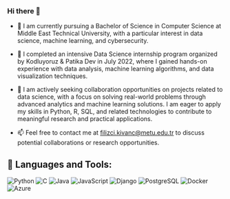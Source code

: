### Hi there 👋

- 🔭 I am currently pursuing a Bachelor of Science in Computer Science at Middle East Technical University, with a particular interest in data science, machine learning, and cybersecurity.
  
- 🌱 I completed an intensive Data Science internship program organized by Kodluyoruz & Patika Dev in July 2022, where I gained hands-on experience with data analysis, machine learning algorithms, and data visualization techniques.
  
- 👯 I am actively seeking collaboration opportunities on projects related to data science, with a focus on solving real-world problems through advanced analytics and machine learning solutions. I am eager to apply my skills in Python, R, SQL, and related technologies to contribute to meaningful research and practical applications.
  
- 📫 Feel free to contact me at filizci.kivanc@metu.edu.tr to discuss potential collaborations or research opportunities.


## 🚀 Languages and Tools:
![Python](https://img.shields.io/badge/-Python-3776AB?style=flat-square&logo=python&logoColor=white)
![C](https://img.shields.io/badge/-C-A8B9CC?style=flat-square&logo=c&logoColor=white)
![Java](https://img.shields.io/badge/-Java-007396?style=flat-square&logo=java)
![JavaScript](https://img.shields.io/badge/-JavaScript-F7DF1E?style=flat-square&logo=javascript&logoColor=black)
![Django](https://img.shields.io/badge/-Django-092E20?style=flat-square&logo=django)
![PostgreSQL](https://img.shields.io/badge/-PostgreSQL-336791?style=flat-square&logo=postgresql)
![Docker](https://img.shields.io/badge/-Docker-2496ED?style=flat-square&logo=docker&logoColor=white)
![Azure](https://img.shields.io/badge/-Azure-0089D6?style=flat-square&logo=microsoft-azure&logoColor=white)

 




